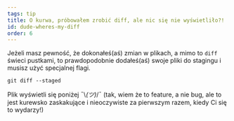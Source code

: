 ```yaml
---
tags: tip
title: O kurwa, próbowałem zrobić diff, ale nic się nie wyświetliło?!
id: dude-wheres-my-diff
order: 6
---
```


Jeżeli masz pewność, że dokonałeś(aś) zmian w plikach, a mimo to `diff` świeci pustkami, to prawdopodobnie dodałeś(aś) swoje pliki do stagingu i musisz użyć specjalnej flagi.

```git
git diff --staged
```

Plik wyświetli się poniżej &macr;\\_(ツ)_/&macr; (tak, wiem że to feature, a nie bug, ale to jest kurewsko zaskakujące i nieoczywiste za pierwszym razem, kiedy Ci się to wydarzy!)